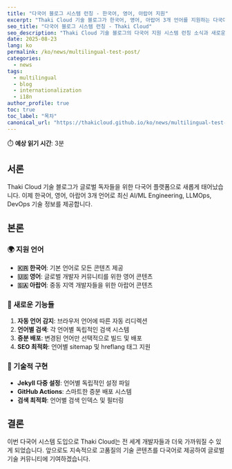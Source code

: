 ```yaml
---
title: "다국어 블로그 시스템 런칭 - 한국어, 영어, 아랍어 지원"
excerpt: "Thaki Cloud 기술 블로그가 한국어, 영어, 아랍어 3개 언어를 지원하는 다국어 플랫폼으로 업그레이드되었습니다."
seo_title: "다국어 블로그 시스템 런칭 - Thaki Cloud"
seo_description: "Thaki Cloud 기술 블로그의 다국어 지원 시스템 런칭 소식과 새로운 기능들을 소개합니다."
date: 2025-08-23
lang: ko
permalink: /ko/news/multilingual-test-post/
categories:
  - news
tags:
  - multilingual
  - blog
  - internationalization
  - i18n
author_profile: true
toc: true
toc_label: "목차"
canonical_url: "https://thakicloud.github.io/ko/news/multilingual-test-post/"
---
```


⏱️ **예상 읽기 시간**: 3분

## 서론

Thaki Cloud 기술 블로그가 글로벌 독자들을 위한 다국어 플랫폼으로 새롭게 태어났습니다. 이제 한국어, 영어, 아랍어 3개 언어로 최신 AI/ML Engineering, LLMOps, DevOps 기술 정보를 제공합니다.

## 본론

### 🌍 지원 언어
- **🇰🇷 한국어**: 기본 언어로 모든 콘텐츠 제공
- **🇺🇸 영어**: 글로벌 개발자 커뮤니티를 위한 영어 콘텐츠
- **🇸🇦 아랍어**: 중동 지역 개발자들을 위한 아랍어 콘텐츠

### 🚀 새로운 기능들
1. **자동 언어 감지**: 브라우저 언어에 따른 자동 리디렉션
2. **언어별 검색**: 각 언어별 독립적인 검색 시스템
3. **증분 배포**: 변경된 언어만 선택적으로 빌드 및 배포
4. **SEO 최적화**: 언어별 sitemap 및 hreflang 태그 지원

### 🔧 기술적 구현
- **Jekyll 다중 설정**: 언어별 독립적인 설정 파일
- **GitHub Actions**: 스마트한 증분 배포 시스템
- **검색 최적화**: 언어별 검색 인덱스 및 필터링

## 결론

이번 다국어 시스템 도입으로 Thaki Cloud는 전 세계 개발자들과 더욱 가까워질 수 있게 되었습니다. 앞으로도 지속적으로 고품질의 기술 콘텐츠를 다국어로 제공하여 글로벌 기술 커뮤니티에 기여하겠습니다.
